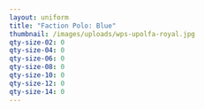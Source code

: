 ```yaml
---
layout: uniform
title: "Faction Polo: Blue"
thumbnail: /images/uploads/wps-upolfa-royal.jpg
qty-size-02: 0
qty-size-04: 0
qty-size-06: 0
qty-size-08: 0
qty-size-10: 0
qty-size-12: 0
qty-size-14: 0
---
```

